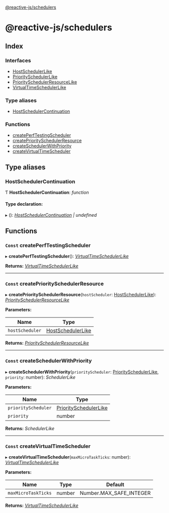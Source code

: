 [@reactive-js/schedulers](README.md)

# @reactive-js/schedulers

## Index

### Interfaces

* [HostSchedulerLike](interfaces/hostschedulerlike.md)
* [PrioritySchedulerLike](interfaces/priorityschedulerlike.md)
* [PrioritySchedulerResourceLike](interfaces/priorityschedulerresourcelike.md)
* [VirtualTimeSchedulerLike](interfaces/virtualtimeschedulerlike.md)

### Type aliases

* [HostSchedulerContinuation](README.md#hostschedulercontinuation)

### Functions

* [createPerfTestingScheduler](README.md#const-createperftestingscheduler)
* [createPrioritySchedulerResource](README.md#const-createpriorityschedulerresource)
* [createSchedulerWithPriority](README.md#const-createschedulerwithpriority)
* [createVirtualTimeScheduler](README.md#const-createvirtualtimescheduler)

## Type aliases

###  HostSchedulerContinuation

Ƭ **HostSchedulerContinuation**: *function*

#### Type declaration:

▸ (): *[HostSchedulerContinuation](README.md#hostschedulercontinuation) | undefined*

## Functions

### `Const` createPerfTestingScheduler

▸ **createPerfTestingScheduler**(): *[VirtualTimeSchedulerLike](interfaces/virtualtimeschedulerlike.md)*

**Returns:** *[VirtualTimeSchedulerLike](interfaces/virtualtimeschedulerlike.md)*

___

### `Const` createPrioritySchedulerResource

▸ **createPrioritySchedulerResource**(`hostScheduler`: [HostSchedulerLike](interfaces/hostschedulerlike.md)): *[PrioritySchedulerResourceLike](interfaces/priorityschedulerresourcelike.md)*

**Parameters:**

Name | Type |
------ | ------ |
`hostScheduler` | [HostSchedulerLike](interfaces/hostschedulerlike.md) |

**Returns:** *[PrioritySchedulerResourceLike](interfaces/priorityschedulerresourcelike.md)*

___

### `Const` createSchedulerWithPriority

▸ **createSchedulerWithPriority**(`priorityScheduler`: [PrioritySchedulerLike](interfaces/priorityschedulerlike.md), `priority`: number): *SchedulerLike*

**Parameters:**

Name | Type |
------ | ------ |
`priorityScheduler` | [PrioritySchedulerLike](interfaces/priorityschedulerlike.md) |
`priority` | number |

**Returns:** *SchedulerLike*

___

### `Const` createVirtualTimeScheduler

▸ **createVirtualTimeScheduler**(`maxMicroTaskTicks`: number): *[VirtualTimeSchedulerLike](interfaces/virtualtimeschedulerlike.md)*

**Parameters:**

Name | Type | Default |
------ | ------ | ------ |
`maxMicroTaskTicks` | number |  Number.MAX_SAFE_INTEGER |

**Returns:** *[VirtualTimeSchedulerLike](interfaces/virtualtimeschedulerlike.md)*
